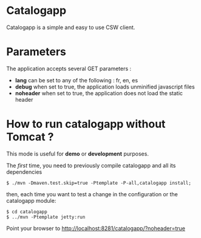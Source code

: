 Catalogapp
==========

Catalogapp is a simple and easy to use CSW client.


Parameters
==========

The application accepts several GET parameters :
 * **lang** can be set to any of the following : fr, en, es
 * **debug** when set to true, the application loads unminified javascript files
 * **noheader** when set to true, the application does not load the static header


How to run catalogapp without Tomcat ?
================================================

This mode is useful for **demo** or **development** purposes.

The *first* time, you need to previously compile catalogapp and all its dependencies

    $ ./mvn -Dmaven.test.skip=true -Ptemplate -P-all,catalogapp install;

then, each time you want to test a change in the configuration or the catalogapp module:

    $ cd catalogapp
    $ ../mvn -Ptemplate jetty:run

Point your browser to [http://localhost:8281/catalogapp/?noheader=true](http://localhost:8281/catalogapp/?noheader=true)
